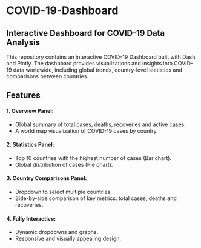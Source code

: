 # COVID-19-Dashboard
## Interactive Dashboard for COVID-19 Data Analysis
This repository contains an interactive COVID-19 Dashboard built with Dash and Plotly. The dashboard provides visualizations and insights into COVID-19 data worldwide, including global trends, country-level statistics and comparisons between countries.
## Features
#### 1. Overview Panel:
- Global summary of total cases, deaths, recoveries and active cases.
- A world map visualization of COVID-19 cases by country.
#### 2. Statistics Panel:
- Top 10 countries with the highest number of cases (Bar chart).
- Global distribution of cases (Pie chart).
#### 3. Country Comparisons Panel:
- Dropdown to select multiple countries.
- Side-by-side comparison of key metrics: total cases, deaths and recoveries.
#### 4. Fully Interactive:
- Dynamic dropdowns and graphs.
- Responsive and visually appealing design.
